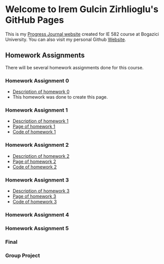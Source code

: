 # Welcome to Irem Gulcin Zirhlioglu's GitHub Pages

This is my [Progress Journal website](https://bu-ie-582.github.io/fall21-iremgulcin/) created for IE 582 course at Bogazici University. You can also visit my personal Github [Website](https://github.com/iremgulcin). 

## Homework Assignments

There will be several homework assignments done for this course.

### Homework Assignment 0

- [Description of homework 0](https://github.com/BU-IE-582/fall21-iremgulcin/blob/gh-pages/IE582_Fall21_Homework_0.pdf)
- This homework was done to create this page.

### Homework Assignment 1

- [Description of homework 1](https://github.com/BU-IE-582/fall21-iremgulcin/blob/gh-pages/IE582_Fall21_Homework1.pdf)
- [Page of homework 1](https://bu-ie-582.github.io/fall21-iremgulcin/hw1/Homework1.html)
- [Code of homework 1](https://github.com/BU-IE-582/fall21-iremgulcin/blob/gh-pages/Homework%201.ipynb)

### Homework Assignment 2

- [Description of homework 2](https://github.com/BU-IE-582/fall21-iremgulcin/blob/gh-pages/hw2/IE582_Fall21_Homework2.pdf)
- [Page of homework 2](https://bu-ie-582.github.io/fall21-iremgulcin/hw2/Homework2.html)
- [Code of homework 2](https://github.com/BU-IE-582/fall21-iremgulcin/blob/gh-pages/hw2/Homework2.ipynb)

### Homework Assignment 3

- [Description of homework 3](https://github.com/BU-IE-582/fall21-iremgulcin/blob/gh-pages/hw3/IE582_Fall21_Homework3.pdf)
- [Page of homework 3](https://bu-ie-582.github.io/fall21-iremgulcin/hw3/Homework3.html)
- [Code of homework 3](https://github.com/BU-IE-582/fall21-iremgulcin/blob/gh-pages/hw3/Homework3.ipynb)

### Homework Assignment 4

### Homework Assignment 5

### Final

### Group Project
